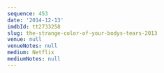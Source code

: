```yaml
---
sequence: 453
date: '2014-12-13'
imdbId: tt2733258
slug: the-strange-color-of-your-bodys-tears-2013
venue: null
venueNotes: null
medium: Netflix
mediumNotes: null
---
```


